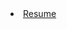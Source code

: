 <li class="inline-block">
  <a
    target="_blank"
    class="align-middle link-primary mr-2 mr-lg-0 ml-lg-2"
    href="CV_2021_12.pdf"
    >Resume</a
  >
</li>
